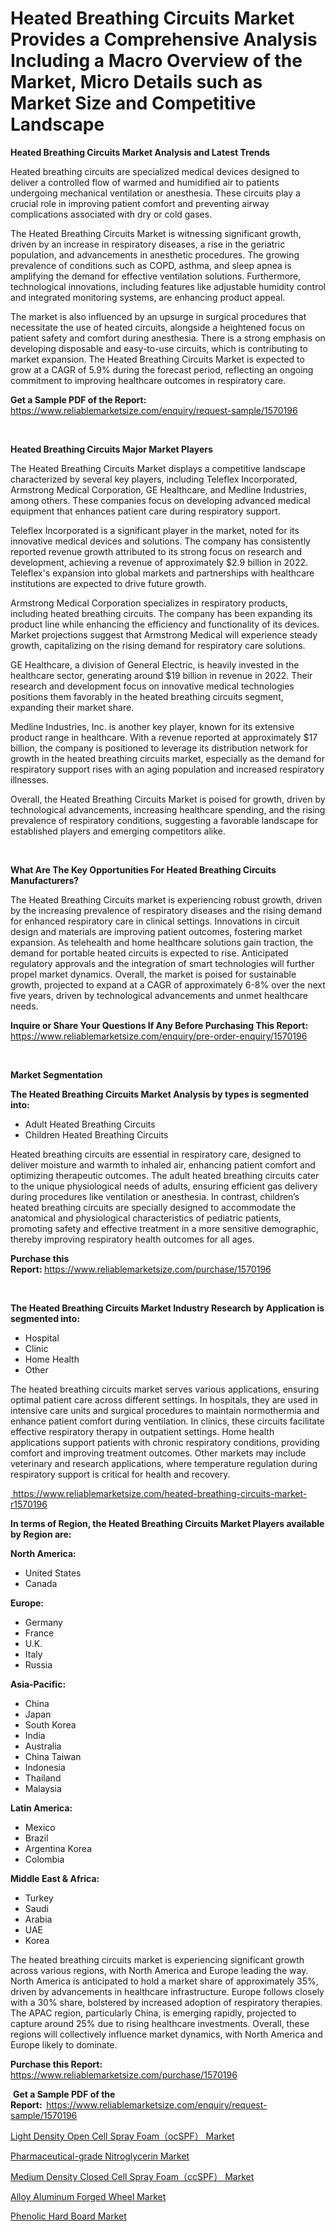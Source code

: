 <p><h1>Heated Breathing Circuits Market Provides a Comprehensive Analysis Including a Macro Overview of the Market, Micro Details such as Market Size and Competitive Landscape</h1></p><p><strong>Heated Breathing Circuits Market Analysis and Latest Trends</strong></p>
<p><p>Heated breathing circuits are specialized medical devices designed to deliver a controlled flow of warmed and humidified air to patients undergoing mechanical ventilation or anesthesia. These circuits play a crucial role in improving patient comfort and preventing airway complications associated with dry or cold gases. </p><p>The Heated Breathing Circuits Market is witnessing significant growth, driven by an increase in respiratory diseases, a rise in the geriatric population, and advancements in anesthetic procedures. The growing prevalence of conditions such as COPD, asthma, and sleep apnea is amplifying the demand for effective ventilation solutions. Furthermore, technological innovations, including features like adjustable humidity control and integrated monitoring systems, are enhancing product appeal.</p><p>The market is also influenced by an upsurge in surgical procedures that necessitate the use of heated circuits, alongside a heightened focus on patient safety and comfort during anesthesia. There is a strong emphasis on developing disposable and easy-to-use circuits, which is contributing to market expansion. The Heated Breathing Circuits Market is expected to grow at a CAGR of 5.9% during the forecast period, reflecting an ongoing commitment to improving healthcare outcomes in respiratory care.</p></p>
<p><strong>Get a Sample PDF of the Report:&nbsp;</strong> <a href="https://www.reliablemarketsize.com/enquiry/request-sample/1570196?utm_campaign=2115&utm_medium=2&utm_source=Github&utm_content=ia&utm_term=25032025&utm_id=heated-breathing-circuits">https://www.reliablemarketsize.com/enquiry/request-sample/1570196</a></p>
<p>&nbsp;</p>
<p><strong>Heated Breathing Circuits Major Market Players</strong></p>
<p><p>The Heated Breathing Circuits Market displays a competitive landscape characterized by several key players, including Teleflex Incorporated, Armstrong Medical Corporation, GE Healthcare, and Medline Industries, among others. These companies focus on developing advanced medical equipment that enhances patient care during respiratory support.</p><p>Teleflex Incorporated is a significant player in the market, noted for its innovative medical devices and solutions. The company has consistently reported revenue growth attributed to its strong focus on research and development, achieving a revenue of approximately $2.9 billion in 2022. Teleflex's expansion into global markets and partnerships with healthcare institutions are expected to drive future growth.</p><p>Armstrong Medical Corporation specializes in respiratory products, including heated breathing circuits. The company has been expanding its product line while enhancing the efficiency and functionality of its devices. Market projections suggest that Armstrong Medical will experience steady growth, capitalizing on the rising demand for respiratory care solutions.</p><p>GE Healthcare, a division of General Electric, is heavily invested in the healthcare sector, generating around $19 billion in revenue in 2022. Their research and development focus on innovative medical technologies positions them favorably in the heated breathing circuits segment, expanding their market share.</p><p>Medline Industries, Inc. is another key player, known for its extensive product range in healthcare. With a revenue reported at approximately $17 billion, the company is positioned to leverage its distribution network for growth in the heated breathing circuits market, especially as the demand for respiratory support rises with an aging population and increased respiratory illnesses.</p><p>Overall, the Heated Breathing Circuits Market is poised for growth, driven by technological advancements, increasing healthcare spending, and the rising prevalence of respiratory conditions, suggesting a favorable landscape for established players and emerging competitors alike.</p></p>
<p>&nbsp;</p>
<p><strong>What Are The Key Opportunities For Heated Breathing Circuits Manufacturers?</strong></p>
<p><p>The Heated Breathing Circuits market is experiencing robust growth, driven by the increasing prevalence of respiratory diseases and the rising demand for enhanced respiratory care in clinical settings. Innovations in circuit design and materials are improving patient outcomes, fostering market expansion. As telehealth and home healthcare solutions gain traction, the demand for portable heated circuits is expected to rise. Anticipated regulatory approvals and the integration of smart technologies will further propel market dynamics. Overall, the market is poised for sustainable growth, projected to expand at a CAGR of approximately 6-8% over the next five years, driven by technological advancements and unmet healthcare needs.</p></p>
<p><strong>Inquire or Share Your Questions If Any Before Purchasing This Report:</strong> <a href="https://www.reliablemarketsize.com/enquiry/pre-order-enquiry/1570196?utm_campaign=2115&utm_medium=2&utm_source=Github&utm_content=ia&utm_term=25032025&utm_id=heated-breathing-circuits">https://www.reliablemarketsize.com/enquiry/pre-order-enquiry/1570196</a></p>
<p>&nbsp;</p>
<p><strong>Market Segmentation</strong></p>
<p><strong>The Heated Breathing Circuits Market Analysis by types is segmented into:</strong></p>
<p><ul><li>Adult Heated Breathing Circuits</li><li>Children Heated Breathing Circuits</li></ul></p>
<p><p>Heated breathing circuits are essential in respiratory care, designed to deliver moisture and warmth to inhaled air, enhancing patient comfort and optimizing therapeutic outcomes. The adult heated breathing circuits cater to the unique physiological needs of adults, ensuring efficient gas delivery during procedures like ventilation or anesthesia. In contrast, children’s heated breathing circuits are specially designed to accommodate the anatomical and physiological characteristics of pediatric patients, promoting safety and effective treatment in a more sensitive demographic, thereby improving respiratory health outcomes for all ages.</p></p>
<p><strong>Purchase this Report:&nbsp;</strong><a href="https://www.reliablemarketsize.com/purchase/1570196?utm_campaign=2115&utm_medium=2&utm_source=Github&utm_content=ia&utm_term=25032025&utm_id=heated-breathing-circuits">https://www.reliablemarketsize.com/purchase/1570196</a></p>
<p>&nbsp;</p>
<p><strong>The Heated Breathing Circuits Market Industry Research by Application is segmented into:</strong></p>
<p><ul><li>Hospital</li><li>Clinic</li><li>Home Health</li><li>Other</li></ul></p>
<p><p>The heated breathing circuits market serves various applications, ensuring optimal patient care across different settings. In hospitals, they are used in intensive care units and surgical procedures to maintain normothermia and enhance patient comfort during ventilation. In clinics, these circuits facilitate effective respiratory therapy in outpatient settings. Home health applications support patients with chronic respiratory conditions, providing comfort and improving treatment outcomes. Other markets may include veterinary and research applications, where temperature regulation during respiratory support is critical for health and recovery.</p></p>
<p><a href="https://www.reliablemarketsize.com/heated-breathing-circuits-market-r1570196?utm_campaign=2115&utm_medium=2&utm_source=Github&utm_content=ia&utm_term=25032025&utm_id=heated-breathing-circuits">&nbsp;https://www.reliablemarketsize.com/heated-breathing-circuits-market-r1570196</a></p>
<p><strong>In terms of Region, the Heated Breathing Circuits Market Players available by Region are:</strong></p>
<p>
    <p> <strong> North America: </strong>
        <ul>
            <li>United States</li>
            <li>Canada</li>
        </ul>
        </p> 
    <p> <strong> Europe: </strong>
        <ul>
            <li>Germany</li>
            <li>France</li>
            <li>U.K.</li>
            <li>Italy</li>
            <li>Russia</li>
        </ul>
        </p> 
    <p> <strong> Asia-Pacific: </strong>
        <ul>
            <li>China</li>
            <li>Japan</li>
            <li>South Korea</li>
            <li>India</li>
            <li>Australia</li>
            <li>China Taiwan</li>
            <li>Indonesia</li>
            <li>Thailand</li>
            <li>Malaysia</li>
        </ul>
        </p> 
    <p> <strong> Latin America: </strong>
        <ul>
            <li>Mexico</li>
            <li>Brazil</li>
            <li>Argentina Korea</li>
            <li>Colombia</li>
        </ul>
        </p> 
    <p> <strong> Middle East & Africa: </strong>
        <ul>
            <li>Turkey</li>
            <li>Saudi</li>
            <li>Arabia</li>
            <li>UAE</li>
            <li>Korea</li>
        </ul>
    </p>
    </p>
<p><p>The heated breathing circuits market is experiencing significant growth across various regions, with North America and Europe leading the way. North America is anticipated to hold a market share of approximately 35%, driven by advancements in healthcare infrastructure. Europe follows closely with a 30% share, bolstered by increased adoption of respiratory therapies. The APAC region, particularly China, is emerging rapidly, projected to capture around 25% due to rising healthcare investments. Overall, these regions will collectively influence market dynamics, with North America and Europe likely to dominate.</p></p>
<p><strong>Purchase this Report: </strong><a href="https://www.reliablemarketsize.com/purchase/1570196?utm_campaign=2115&utm_medium=2&utm_source=Github&utm_content=ia&utm_term=25032025&utm_id=heated-breathing-circuits">https://www.reliablemarketsize.com/purchase/1570196</a></p>
<p>&nbsp;<strong>Get a Sample PDF of the Report:&nbsp;&nbsp;</strong><a href="https://www.reliablemarketsize.com/enquiry/request-sample/1570196?utm_campaign=2115&utm_medium=2&utm_source=Github&utm_content=ia&utm_term=25032025&utm_id=heated-breathing-circuits">https://www.reliablemarketsize.com/enquiry/request-sample/1570196</a></p>
<p><strong></strong></p>
<p><p><a href="https://github.com/laroybarrize/Market-Research-Report-List-1/blob/main/light-density-open-cell-spray-foamocspf-market.md?utm_campaign=2115&utm_medium=2&utm_source=Github&utm_content=ia&utm_term=25032025&utm_id=heated-breathing-circuits">Light Density Open Cell Spray Foam（ocSPF） Market</a></p><p><a href="https://github.com/guzmabugbyf1/Market-Research-Report-List-1/blob/main/pharmaceutical-grade-nitroglycerin-market.md?utm_campaign=2115&utm_medium=2&utm_source=Github&utm_content=ia&utm_term=25032025&utm_id=heated-breathing-circuits">Pharmaceutical-grade Nitroglycerin Market</a></p><p><a href="https://github.com/waackheidtn5/Market-Research-Report-List-1/blob/main/medium-density-closed-cell-spray-foamccspf-market.md?utm_campaign=2115&utm_medium=2&utm_source=Github&utm_content=ia&utm_term=25032025&utm_id=heated-breathing-circuits">Medium Density Closed Cell Spray Foam（ccSPF） Market</a></p><p><a href="https://github.com/melascalbirp/Market-Research-Report-List-1/blob/main/alloy-aluminum-forged-wheel-market.md?utm_campaign=2115&utm_medium=2&utm_source=Github&utm_content=ia&utm_term=25032025&utm_id=heated-breathing-circuits">Alloy Aluminum Forged Wheel Market</a></p><p><a href="https://github.com/gallatannyv6/Market-Research-Report-List-1/blob/main/phenolic-hard-board-market.md?utm_campaign=2115&utm_medium=2&utm_source=Github&utm_content=ia&utm_term=25032025&utm_id=heated-breathing-circuits">Phenolic Hard Board Market</a></p></p>
